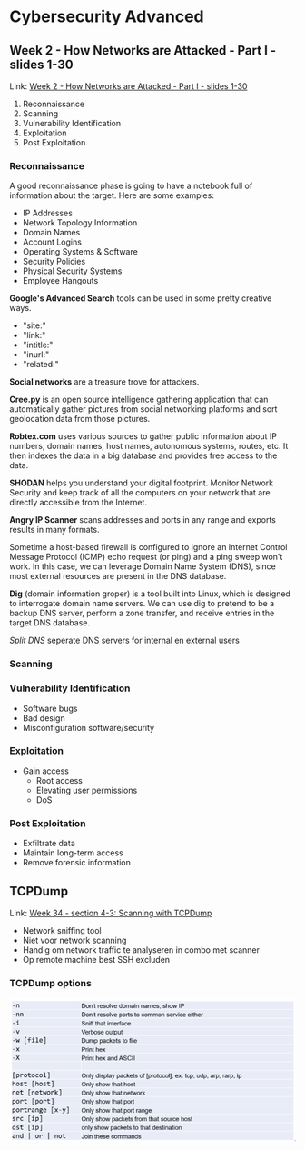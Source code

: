 # Cybersecurity Advanced
## Week 2 - How Networks are Attacked - Part I - slides 1-30
Link: [Week 2 - How Networks are Attacked - Part I - slides 1-30](https://learning.edx.org/course/course-v1:NYUx+CYB.NET.1+3T2020/block-v1:NYUx+CYB.NET.1+3T2020+type@sequential+block@9d35edaacc39412cb38d759cfb1732a7/block-v1:NYUx+CYB.NET.1+3T2020+type@vertical+block@12fd005212744f8b9163dcf4ae6051cd)

1. Reconnaissance
2. Scanning
3. Vulnerability Identification
4. Exploitation
5. Post Exploitation


### Reconnaissance
A good reconnaissance phase is going to have a notebook full of information about the target. Here are some examples:
- IP Addresses
- Network Topology Information
- Domain Names
- Account Logins
- Operating Systems & Software
- Security Policies
- Physical Security Systems
- Employee Hangouts


**Google's Advanced Search** tools can be used in some pretty creative ways.
- "site:"
- "link:"
- "intitle:"
- "inurl:"
- "related:"

**Social networks** are a treasure trove for attackers.

**Cree.py** is an open source intelligence gathering application that can automatically gather pictures from social networking platforms and sort geolocation data from those pictures.

**Robtex.com** uses various sources to gather public information about IP numbers, domain names, host names, autonomous systems, routes, etc. It then indexes the data in a big database and provides free access to the data.

**SHODAN** helps you understand your digital footprint. Monitor Network Security and keep track of all the computers on your network that are directly accessible from the Internet.

**Angry IP Scanner** scans addresses and ports in any range and exports results in many formats.

Sometime a host-based firewall is configured to ignore an Internet Control Message Protocol (ICMP) echo request (or ping) and a ping sweep won't work. In this case, we can leverage Domain Name System (DNS), since most external resources are present in the DNS database.

**Dig** (domain information groper) is a tool built into Linux, which is designed to interrogate domain name servers. We can use dig to pretend to be a backup DNS server, perform a zone transfer, and receive entries in the target DNS database. 

*Split DNS* seperate DNS servers for internal en external users

### Scanning

### Vulnerability Identification
- Software bugs
- Bad design
- Misconfiguration software/security

### Exploitation
- Gain access
    - Root access
    - Elevating user permissions
    - DoS

### Post Exploitation
- Exfiltrate data
- Maintain long-term access
- Remove forensic information







## TCPDump
Link: [Week 34 - section 4-3: Scanning with TCPDump](https://learning.edx.org/course/course-v1:NYUx+CYB.PEN.1+1T2021/block-v1:NYUx+CYB.PEN.1+1T2021+type@sequential+block@8541d1ea857a4a3384ce1d1b022f6fcd/block-v1:NYUx+CYB.PEN.1+1T2021+type@vertical+block@01cc90a8cd3448b2919beafd18165570)


- Network sniffing tool
- Niet voor network scanning
- Handig om network traffic te analyseren in combo met scanner
- Op remote machine best SSH excluden

### TCPDump options
![TCPDump options](./images/tcpdump_options.png)
